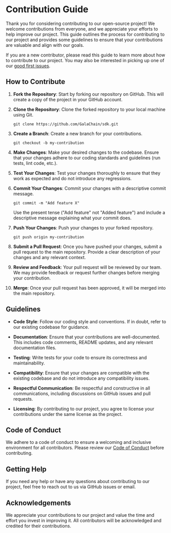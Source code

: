 # Contribution Guide

Thank you for considering contributing to our open-source project!
We welcome contributions from everyone, and we appreciate your efforts to help improve our project.
This guide outlines the process for contributing to our project and provides some guidelines to ensure that your contributions are valuable and align with our goals.

If you are a new contributor, please read this guide to learn more about how to contribute to our project.
You may also be interested in picking up one of our [good first issues](https://github.com/GalaChain/sdk/issues?q=is%3Aopen+is%3Aissue+label%3A%22good+first+issue%22).

## How to Contribute

1. **Fork the Repository**: Start by forking our repository on GitHub.
   This will create a copy of the project in your GitHub account.

2. **Clone the Repository**: Clone the forked repository to your local machine using Git.

    ```
    git clone https://github.com/GalaChain/sdk.git
    ```

3. **Create a Branch**: Create a new branch for your contributions.

    ```
    git checkout -b my-contribution
    ```

4. **Make Changes**: Make your desired changes to the codebase.
   Ensure that your changes adhere to our coding standards and guidelines (run tests, lint code, etc.).

5. **Test Your Changes**: Test your changes thoroughly to ensure that they work as expected and do not introduce any regressions.

6. **Commit Your Changes**: Commit your changes with a descriptive commit message.
    ```
    git commit -m "Add feature X"
    ```
    Use the present tense ("Add feature" not "Added feature") and include a descriptive message explaining what your commit does.

7. **Push Your Changes**: Push your changes to your forked repository.

    ```
    git push origin my-contribution
    ```

8. **Submit a Pull Request**: Once you have pushed your changes, submit a pull request to the main repository.
  Provide a clear description of your changes and any relevant context.

9. **Review and Feedback**: Your pull request will be reviewed by our team.
   We may provide feedback or request further changes before merging your contribution.

10. **Merge**: Once your pull request has been approved, it will be merged into the main repository.

## Guidelines

- **Code Style**: Follow our coding style and conventions. If in doubt, refer to our existing codebase for guidance.

- **Documentation**: Ensure that your contributions are well-documented. This includes code comments, README updates, and any relevant documentation files.

- **Testing**: Write tests for your code to ensure its correctness and maintainability.

- **Compatibility**: Ensure that your changes are compatible with the existing codebase and do not introduce any compatibility issues.

- **Respectful Communication**: Be respectful and constructive in all communications, including discussions on GitHub issues and pull requests.

- **Licensing**: By contributing to our project, you agree to license your contributions under the same license as the project.

## Code of Conduct

We adhere to a code of conduct to ensure a welcoming and inclusive environment for all contributors.
Please review our [Code of Conduct](CODE_OF_CONDUCT.md) before contributing.

## Getting Help

If you need any help or have any questions about contributing to our project, feel free to reach out to us via GitHub issues or email.

## Acknowledgements

We appreciate your contributions to our project and value the time and effort you invest in improving it.
All contributors will be acknowledged and credited for their contributions.

